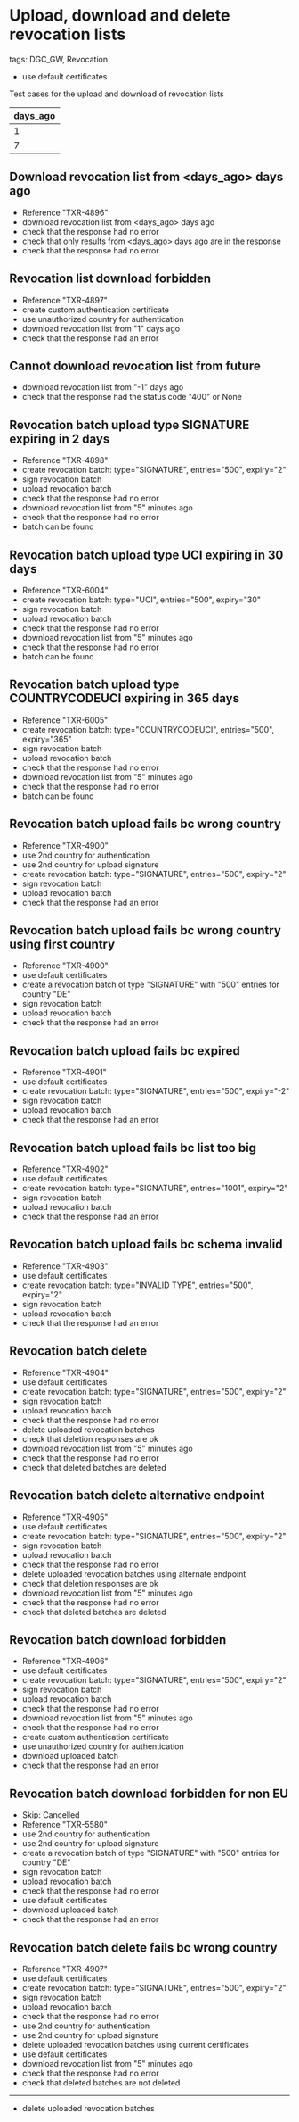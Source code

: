 # Upload, download and delete revocation lists

tags: DGC_GW, Revocation

* use default certificates


Test cases for the upload and download of revocation lists 


| days_ago | 
|----------|
|        1 |
|        7 |
## Download revocation list from <days_ago> days ago
* Reference "TXR-4896"
* download revocation list from <days_ago> days ago
* check that the response had no error
* check that only results from <days_ago> days ago are in the response
* check that the response had no error


## Revocation list download forbidden
* Reference "TXR-4897"
* create custom authentication certificate
* use unauthorized country for authentication
* download revocation list from "1" days ago
* check that the response had an error


## Cannot download revocation list from future
* download revocation list from "-1" days ago
* check that the response had the status code "400" or None


## Revocation batch upload type SIGNATURE expiring in 2 days
* Reference "TXR-4898"
* create revocation batch: type="SIGNATURE", entries="500", expiry="2"
* sign revocation batch
* upload revocation batch
* check that the response had no error
* download revocation list from "5" minutes ago
* check that the response had no error
* batch can be found


## Revocation batch upload type UCI expiring in 30 days
* Reference "TXR-6004"
* create revocation batch: type="UCI", entries="500", expiry="30"
* sign revocation batch
* upload revocation batch
* check that the response had no error
* download revocation list from "5" minutes ago
* check that the response had no error
* batch can be found


## Revocation batch upload type COUNTRYCODEUCI expiring in 365 days
* Reference "TXR-6005"
* create revocation batch: type="COUNTRYCODEUCI", entries="500", expiry="365"
* sign revocation batch
* upload revocation batch
* check that the response had no error
* download revocation list from "5" minutes ago
* check that the response had no error
* batch can be found


## Revocation batch upload fails bc wrong country
* Reference "TXR-4900"
* use 2nd country for authentication
* use 2nd country for upload signature
* create revocation batch: type="SIGNATURE", entries="500", expiry="2"
* sign revocation batch
* upload revocation batch
* check that the response had an error


## Revocation batch upload fails bc wrong country using first country
* Reference "TXR-4900"
* use default certificates
* create a revocation batch of type "SIGNATURE" with "500" entries for country "DE"
* sign revocation batch
* upload revocation batch
* check that the response had an error


## Revocation batch upload fails bc expired
* Reference "TXR-4901"
* use default certificates
* create revocation batch: type="SIGNATURE", entries="500", expiry="-2"
* sign revocation batch
* upload revocation batch
* check that the response had an error


## Revocation batch upload fails bc list too big
* Reference "TXR-4902"
* use default certificates
* create revocation batch: type="SIGNATURE", entries="1001", expiry="2"
* sign revocation batch
* upload revocation batch
* check that the response had an error


## Revocation batch upload fails bc schema invalid
* Reference "TXR-4903"
* use default certificates
* create revocation batch: type="INVALID TYPE", entries="500", expiry="2"
* sign revocation batch
* upload revocation batch
* check that the response had an error


## Revocation batch delete
* Reference "TXR-4904"
* use default certificates
* create revocation batch: type="SIGNATURE", entries="500", expiry="2"
* sign revocation batch
* upload revocation batch
* check that the response had no error
* delete uploaded revocation batches
* check that deletion responses are ok
* download revocation list from "5" minutes ago
* check that the response had no error
* check that deleted batches are deleted


## Revocation batch delete alternative endpoint
* Reference "TXR-4905"
* use default certificates
* create revocation batch: type="SIGNATURE", entries="500", expiry="2"
* sign revocation batch
* upload revocation batch
* check that the response had no error
* delete uploaded revocation batches using alternate endpoint
* check that deletion responses are ok
* download revocation list from "5" minutes ago
* check that the response had no error
* check that deleted batches are deleted

## Revocation batch download forbidden
* Reference "TXR-4906"
* use default certificates
* create revocation batch: type="SIGNATURE", entries="500", expiry="2"
* sign revocation batch
* upload revocation batch
* check that the response had no error
* download revocation list from "5" minutes ago
* check that the response had no error
* create custom authentication certificate
* use unauthorized country for authentication
* download uploaded batch
* check that the response had an error


## Revocation batch download forbidden for non EU
* Skip: Cancelled
* Reference "TXR-5580"
* use 2nd country for authentication
* use 2nd country for upload signature
* create a revocation batch of type "SIGNATURE" with "500" entries for country "DE"
* sign revocation batch
* upload revocation batch
* check that the response had no error
* use default certificates
* download uploaded batch
* check that the response had an error


## Revocation batch delete fails bc wrong country
* Reference "TXR-4907"
* use default certificates
* create revocation batch: type="SIGNATURE", entries="500", expiry="2"
* sign revocation batch
* upload revocation batch
* check that the response had no error
* use 2nd country for authentication
* use 2nd country for upload signature
* delete uploaded revocation batches using current certificates
* use default certificates
* download revocation list from "5" minutes ago
* check that the response had no error
* check that deleted batches are not deleted
____

* delete uploaded revocation batches